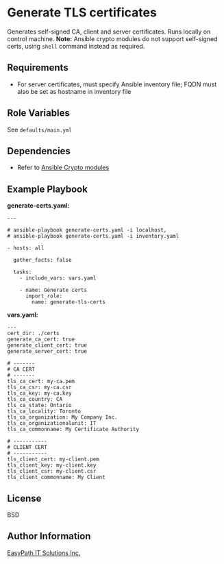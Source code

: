Generate TLS certificates
=========================
Generates self-signed CA, client and server certificates. Runs locally on control machine. **Note:** Ansible crypto modules do not support self-signed certs, using `shell` command instead as required.


Requirements
------------
- For server certificates, must specify Ansible inventory file; FQDN must also be set as hostname in inventory file


Role Variables
--------------
See `defaults/main.yml`


Dependencies
------------
- Refer to [Ansible Crypto modules](http://docs.ansible.com/ansible/latest/modules/list_of_crypto_modules.html)


Example Playbook
----------------
**generate-certs.yaml:**
```
---

# ansible-playbook generate-certs.yaml -i localhost,
# ansible-playbook generate-certs.yaml -i inventory.yaml

- hosts: all

  gather_facts: false

  tasks:
    - include_vars: vars.yaml

    - name: Generate certs
      import_role: 
        name: generate-tls-certs

```

**vars.yaml:**
```
---
cert_dir: ./certs
generate_ca_cert: true
generate_client_cert: true
generate_server_cert: true

# -------
# CA CERT
# -------
tls_ca_cert: my-ca.pem
tls_ca_csr: my-ca.csr
tls_ca_key: my-ca.key
tls_ca_country: CA
tls_ca_state: Ontario
tls_ca_locality: Toronto
tls_ca_organization: My Company Inc.
tls_ca_organizationalunit: IT
tls_ca_commonname: My Certificate Authority

# -----------
# CLIENT CERT
# -----------
tls_client_cert: my-client.pem
tls_client_key: my-client.key
tls_client_csr: my-client.csr
tls_client_commonname: My Client

```


License
-------
BSD


Author Information
------------------
[EasyPath IT Solutions Inc.](https://www.easypath.ca)
